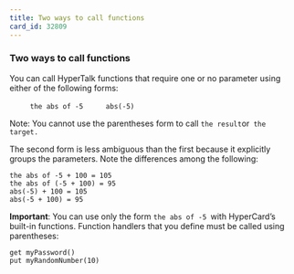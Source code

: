 ```yaml
---
title: Two ways to call functions
card_id: 32809
---
```


### Two ways to call functions

You can call HyperTalk functions that require one or no parameter using either of the following forms:

`     the abs of -5`
`     abs(-5)`

Note: You cannot use the parentheses form to call ` the result `or` the target.`

The second form is less ambiguous than the first because it explicitly groups the parameters. Note the differences among the following:

```
the abs of -5 + 100 = 105
the abs of (-5 + 100) = 95
abs(-5) + 100 = 105
abs(-5 + 100) = 95
```


<b>Important</b>: You can use only the form  `the abs of -5 `with HyperCard’s built-in functions. Function handlers that you define must be called using parentheses:

```
get myPassword()
put myRandomNumber(10)
```

